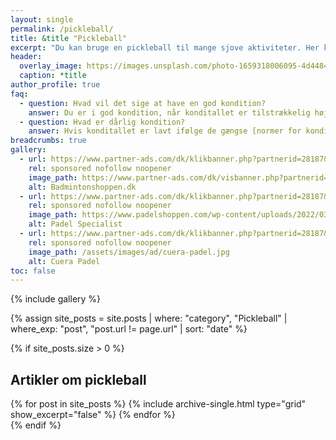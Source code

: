 ```yaml
---
layout: single
permalink: /pickleball/
title: &title "Pickleball"
excerpt: "Du kan bruge en pickleball til mange sjove aktiviteter. Her kommer mange forskellige forslag til, hvordan du kan spille pickleball."
header:
  overlay_image: https://images.unsplash.com/photo-1659318006095-4d44845f3a1b?ixlib=rb-4.0.3&ixid=MnwxMjA3fDB8MHxwaG90by1wYWdlfHx8fGVufDB8fHx8&auto=format&fit=crop&h=630&w=1200&q=10
  caption: *title
author_profile: true
faq:
  - question: Hvad vil det sige at have en god kondition?
    answer: Du er i god kondition, når konditallet er tilstrækkelig højt. Din kondition varierer med alderen og for mænd og kvinder. Du kan kigge i vores [tabeller over kondital](/kondital/), hvis du gerne vil have vurderet dit.
  - question: Hvad er dårlig kondition?
    answer: Hvis konditallet er lavt ifølge de gængse [normer for kondital](/kondital/), så siger man, at du er i dårlig kondition. Konditionen afhænger især af alderen.
breadcrumbs: true
gallery:
  - url: https://www.partner-ads.com/dk/klikbanner.php?partnerid=28187&bannerid=78472
    rel: sponsored nofollow noopener
    image_path: https://www.partner-ads.com/dk/visbanner.php?partnerid=28187&bannerid=78472
    alt: Badmintonshoppen.dk
  - url: https://www.partner-ads.com/dk/klikbanner.php?partnerid=28187&bannerid=79690
    rel: sponsored nofollow noopener
    image_path: https://www.padelshoppen.com/wp-content/uploads/2022/03/Padelshoppen-300-%C3%97-250.jpg
    alt: Padel Specialist
  - url: https://www.partner-ads.com/dk/klikbanner.php?partnerid=28187&bannerid=98527
    rel: sponsored nofollow noopener
    image_path: /assets/images/ad/cuera-padel.jpg
    alt: Cuera Padel
toc: false
---
```


{% include gallery %}

{% assign site_posts = site.posts | where: "category", "Pickleball" | where_exp: "post", "post.url != page.url" | sort: "date" %}

{% if site_posts.size > 0 %}
## Artikler om pickleball

<div class="feature__wrapper">
  {% for post in site_posts %}
    {% include archive-single.html type="grid" show_excerpt="false" %}
  {% endfor %}
</div>
{% endif %}
